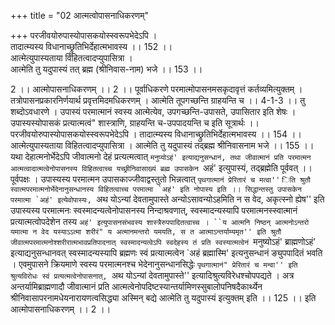 +++
title = "02 आत्मत्वोपासनाधिकरणम्"

+++
परजीवयोरुपास्योपासकयोस्स्वरूपभेदेऽपि ।  
तादात्म्यस्य विधानाच्छ्रुतिभिर्देहात्मभावस्य ।। 152 ।।   
आत्मेत्युपास्यताया विहितत्वादप्युपासित्रा ।  
आत्मेति तु यदुपास्यं तत् ब्रह्म (श्रीनिवास-नाम) भजे ।। 153 ।।  
  
2 ।। आत्मोपासनाधिकरणम् ।। 2 ।। पूर्वाधिकरणे परमात्मोपासनमसकृदावृत्तं कर्तव्यमित्युक्तम् । तत्रोपासनप्रकारनिर्णयार्थ प्रवृत्तमिदमधिकरणम् । आत्मेति तूपगच्छन्ति ग्राहयन्ति च ।। 4-1-3 ।। तु शब्दोऽवधारणे । उपास्यं परमात्मानं स्वस्य आत्मेत्येव, उपगच्छन्ति-उपासते, उपासितार इति शेषः । उपास्यस्योपासकं प्रत्यात्मत्वं" शास्त्राणि, ग्राहयन्ति च-उपपादयन्ति च इति सूत्रार्थः ।। परजीवयोरुपास्योपासकयोस्स्वरूपभेदेऽपि । तादात्म्यस्य विधानाच्छ्रुतिभिर्देहात्मभावस्य ।। 154 ।। आत्मेत्युपास्यताया विहितत्वादप्युपासित्रा । आत्मेति तु यदुपास्यं तद्ब्रह्म श्रीनिवासनाम भजे ।। 155 ।। यथा देहात्मनोर्भेदेऽपि जीवात्मनो देहं प्रत्यत्मत्वात् `मनुप्योऽहं' इत्याद्यनुसन्धानं, तथा जीवात्मानं प्रति परमात्मन आत्मत्वादात्मत्वेनोपासनस्य विहितत्वाच्च यच्छ्रीनिवासाख्यं ब्रह्म उपासकेन `अहं' इत्युपास्यं, तद्ब्रह्मेति पूर्ववत् ।। पूर्वपक्षः । उपास्यस्य परमात्मन उपासकाज्जीवाद्वस्तुतो भिन्नत्वात् ``पृथगात्मानं प्रेरितारं च मत्वा'' िति श्रुतौ स्वात्मपरमात्मनोर्भेदेनानुसन्धानस्य विहितत्वाच्च परमात्मा `अहं' इति नोपास्य इति ।। सिद्धान्तस्तु उपासकेन परमात्मा `अहं' इत्येवोपास्यः, ``अथ योऽन्यां देवतामुपास्ते अन्योऽसावन्योऽहमिति न स वेद, अकृत्स्नो ह्येष'' इति उपास्यस्य परमात्मनः स्वस्मादन्यत्वेनोपासनस्य निन्दाश्रवणात्, स्वस्मादन्यस्यापि परमात्मनस्स्वात्मानं प्रत्यात्मत्वोपदेशेन तस्य `अहं' इत्युपासनसंभवस्य शास्त्रैरुपपादितत्वाच्च । ``य आत्मनि निष्ठन् आत्मनोऽन्तरो यमात्मा न वेद यस्याऽऽत्मा शरीरं" य अत्मानमन्तरो यमयति, स त आत्माऽन्तर्याम्यमृत'' इति श्रुतौ जीवात्मपरमात्मनोश्शरीरात्मभावप्रतिपादनात् स्वस्मादन्यत्वेऽपि स्वदेहस्य तं प्रति स्वस्यात्मत्वेनं `मनुष्योऽहं' ब्राह्मणोऽहं' इत्याद्यनुसन्धानवत् स्वस्मादन्यस्यापि ब्रह्मणः स्वं प्रत्यात्मत्वेन `अहं ब्रह्मास्मि' इत्यनुसन्धानं ङ्युपपादितं भवति । एवमुपासने क्रियमाणे स्वस्य परमात्मनश्च भेदेनानुसन्धानसिद्धेः ``पृथगात्मानं" प्रेरितारं च मन्वा'' इति श्रुत्यविरोधः स्वं प्रत्यत्मत्वेनोपासनात्, ``अथ योऽन्यां देवतामुपास्ते'' इत्यादिश्रुत्यविरेधश्चोपपद्यते । अत्र अन्तर्यामिब्राह्मणादौ जीवात्मानं प्रति आत्मत्वेनोपदिष्टस्यान्तर्यामिणस्सुबालोपनिषदैकार्थ्येन श्रीनिवासापरनामधेयनारायणत्वसिद्ध्या अस्मिन् बद्ये आत्मेति तु यदुपास्यं इत्युक्तम् इति ।। 125 ।। इति आत्मोपासनाधिकरणम् ।। 2 ।।